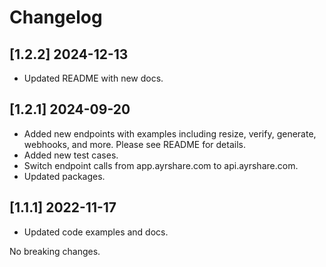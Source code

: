 # Changelog

## [1.2.2] 2024-12-13

- Updated README with new docs.

## [1.2.1] 2024-09-20

- Added new endpoints with examples including resize, verify, generate, webhooks, and more. Please see README for details.
- Added new test cases.
- Switch endpoint calls from app.ayrshare.com to api.ayrshare.com.
- Updated packages.

## [1.1.1] 2022-11-17

- Updated code examples and docs.

No breaking changes.
